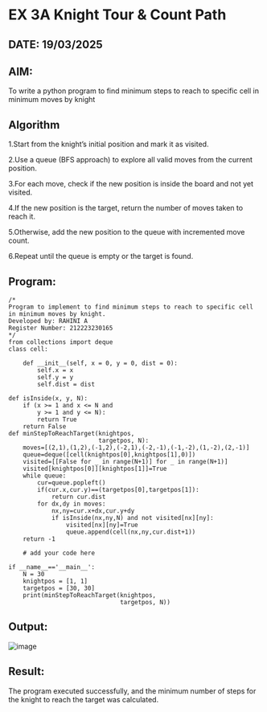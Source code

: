 # EX 3A Knight Tour & Count Path
## DATE: 19/03/2025
## AIM:
To write a python program to find minimum steps to reach to specific cell in minimum moves by knight


## Algorithm
1.Start from the knight’s initial position and mark it as visited.

2.Use a queue (BFS approach) to explore all valid moves from the current position.

3.For each move, check if the new position is inside the board and not yet visited.

4.If the new position is the target, return the number of moves taken to reach it.

5.Otherwise, add the new position to the queue with incremented move count.

6.Repeat until the queue is empty or the target is found. 
   

## Program:
```
/*
Program to implement to find minimum steps to reach to specific cell in minimum moves by knight.
Developed by: RAHINI A
Register Number: 212223230165 
*/
from collections import deque
class cell:
     
    def __init__(self, x = 0, y = 0, dist = 0):
        self.x = x
        self.y = y
        self.dist = dist

def isInside(x, y, N):
    if (x >= 1 and x <= N and
        y >= 1 and y <= N):
        return True
    return False
def minStepToReachTarget(knightpos,
                         targetpos, N):
    moves=[(2,1),(1,2),(-1,2),(-2,1),(-2,-1),(-1,-2),(1,-2),(2,-1)]
    queue=deque([cell(knightpos[0],knightpos[1],0)])
    visited=[[False for _ in range(N+1)] for _ in range(N+1)]
    visited[knightpos[0]][knightpos[1]]=True
    while queue:
        cur=queue.popleft()
        if(cur.x,cur.y)==(targetpos[0],targetpos[1]):
            return cur.dist
        for dx,dy in moves:
            nx,ny=cur.x+dx,cur.y+dy
            if isInside(nx,ny,N) and not visited[nx][ny]:
                visited[nx][ny]=True
                queue.append(cell(nx,ny,cur.dist+1))
    return -1 
     
    # add your code here
    
if __name__=='__main__':
    N = 30
    knightpos = [1, 1]
    targetpos = [30, 30]
    print(minStepToReachTarget(knightpos,
                               targetpos, N))
```

## Output:
![image](https://github.com/user-attachments/assets/963e8439-e96d-4d04-9898-2be9c3b46578)



## Result:
The program executed successfully, and the minimum number of steps for the knight to reach the target was calculated.
